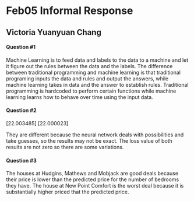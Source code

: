 
# Feb05 Informal Response
## Victoria Yuanyuan Chang

#### Question #1
Machine Learning is to feed data and labels to the data to a machine and let it figure out the rules between the data and the labels. The difference between 
traditional programming and machine learning is that traditional programing inputs the data and rules and output the answers, while machine learning takes 
in data and the answer to establish rules. Traditional programming is hardcoded to perform certain functions while machine learning learns how to behave 
over time using the input data.

#### Question #2

[22.003485] [22.000023]

They are different because the neural network deals with possibilities and take guesses, so the results may not be exact. The loss value of both results are not zero so there are some variations. 
  

#### Question #3

The houses at Hudgins, Mathews and Mobjack are good deals because their price is lower than the predicted price for the number of bedrooms they have. The house at New Point Comfort is the worst deal because it is substantially higher priced that the predicted price. 

